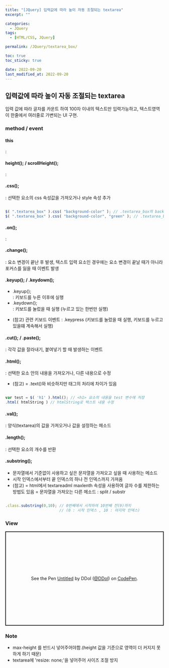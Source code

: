 ```yaml
---
title: "[JQuery] 입력값에 따라 높이 자동 조절되는 textarea"
excerpt: ""

categories:
  - JQuery
tags:
  - [HTML/CSS, JQuery]

permalink: /JQuery/textarea_box/

toc: true
toc_sticky: true

date: 2022-09-20
last_modified_at: 2022-09-20
---
```


## 입력값에 따라 높이 자동 조절되는 textarea 
입력 값에 따라 글자를 카운트 하여 100자 이내의 텍스트만 입력가능하고, 텍스트영역이 한줄에서 여러줄로 가변되는 UI 구현.


### method / event

#### this 
: 
  
#### height();  / scrollHeight(); 
: 
  
#### .css();  
: 선택한 요소의 css 속성값을 가져오거나 style 속성 추가

```javascript

$( ".textarea_box" ).css( "background-color" ); // .textarea_box의 background-color 속성값을 가져옴
$( ".textarea_box" ).css( "background-color", "green" ); // .textarea_box의 background-color 속성 값을 추가하여 스타일 변경

```
 
#### .on(); 
: 
 
#### .change();  
: 요소 변경이 끝난 후 발생, 텍스트 입력 요소인 경우에는 요소 변경이 끝날 때가 아니라 포커스를 잃을 때 이벤트 발생
  
#### .keyup(); / .keydown(); 
- .keyup();  
  : 키보드를 누른 이후에 실행
- .keydown();  
  :  키보드를 눌렀을 때 실행 (누르고 있는 한번만 실행)
  
+ (참고) 관련 키보드 이벤트 : .keypress (키보드를 눌렀을 때 실행, 키보드를 누르고 있을떄 계속해서 실행)
  
#### .cut(); / .paste();
: 각각 값을 잘라내기, 붙여넣기 할 때 발생하는 이벤트
  
  
#### .html(); 
: 선택한 요소 안의 내용을 가져오거나, 다른 내용으로 수정
+ (참고) 
    = .text()와 비슷하지만 태그의 처리에 차이가 있음

```javascript

var test = $( 'h1' ).html(); // <h1> 요소의 내용을 test 변수에 저장
.html( htmlString ) // htmlString로 텍스트 내용 수정

```

#### .val(); 
: 양식(textarea)의 값을 가져오거나 값을 설정하는 메소드
 
#### .length(); 
: 선택한 요소의 개수를 반환
 
#### .substring();
  + 문자열에서 기준없이 사용하고 싶은 문자열을 가져오고 싶을 때 사용하는 메소드
  + 시작 인덱스에서부터 끝 인덱스의 하나 전 인덱스까지 가져옴
  + (참고) 
    = html에서 textareadml maxlenth 속성을 사용하여 글자 수를 제한하는 방법도 있음
    = 문자열을 가져오는 다른 메소드 : split / substr  
    
```Javascript

.class.substring(0,10); // 0번째에서 시작하여 10번째 전(9)까지 
                        // (0 : 시작 인덱스 , 10 : 마지막 인덱스)

```
  
### View
<p class="codepen" data-height="300" data-default-tab="result" data-slug-hash="xxjdLPg" data-user="DDol" style="height: 300px; box-sizing: border-box; display: flex; align-items: center; justify-content: center; border: 2px solid; margin: 1em 0; padding: 1em;">
  <span>See the Pen <a href="https://codepen.io/DDol/pen/xxjdLPg">
  Untitled</a> by DDol (<a href="https://codepen.io/DDol">@DDol</a>)
  on <a href="https://codepen.io">CodePen</a>.</span>
</p>
<script async src="https://cpwebassets.codepen.io/assets/embed/ei.js"></script>

### Note
- max-height 를 반드시 넣어주어야함.(height 값을 기준으로 영역이 더 커지지 못하게 하기 때문)
- textarea에 'resize: none;'을 넣어주어 사이즈 조절 방지 
